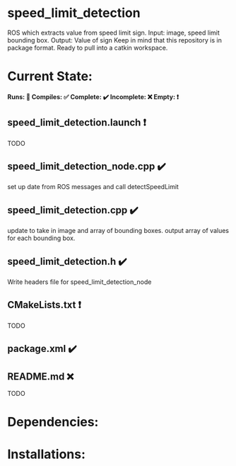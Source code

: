 # speed_limit_detection
ROS which extracts value from speed limit sign. Input: image, speed limit bounding box. Output: Value of sign
Keep in mind that this repository is in package format. Ready to pull into a catkin workspace.

# Current State:
#### Runs: 🏃 Compiles: ✅ Complete: ✔️ Incomplete: ❌ Empty: ❗️
## speed_limit_detection.launch ❗️
TODO
## speed_limit_detection_node.cpp ✔️
set up date from ROS messages and call detectSpeedLimit
## speed_limit_detection.cpp ✔️
update to take in image and array of bounding boxes. output array of values for each bounding box.
## speed_limit_detection.h ✔️
Write headers file for speed_limit_detection_node
## CMakeLists.txt ❗️
TODO
## package.xml ✔️
## README.md ❌
TODO

# Dependencies:
# Installations:
